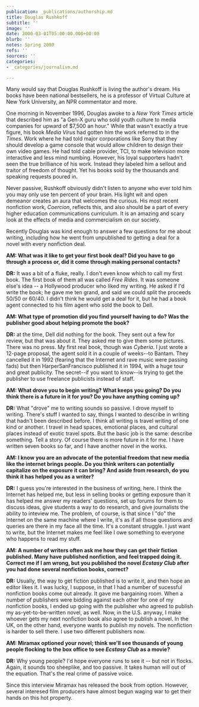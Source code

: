 ```yaml
---
publication: _publications/authorship.md
title: Douglas Rushkoff
subtitle: ''
image: ''
date: 2000-03-01T05:00:00.000+00:00
blurb: ''
notes: Spring 2000
refs: ''
sources: ''
categories:
- _categories/journalism.md

---
```

Many would say that Douglas Rushkoff is living the author's dream. His books have been national bestsellers, he is a professor of Virtual Culture at New York University, an NPR commentator and more.

One morning in November 1996, Douglas awoke to a _New York Times_ article that described him as "a Gen-X guru who sold youth culture to media companies for upward of $7,500 an hour." While that wasn't exactly a true figure, his book _Media Virus_ had gotten him the work referred to in the _Times_. Work where he had told major corporations like Sony that they should develop a game console that would allow children to design their own video games. He had told cable provider, TCI, to make television more interactive and less mind numbing. However, his loyal supporters hadn't seen the true brilliance of his work. Instead they labeled him a sellout and traitor of freedom of thought. Yet his books sold by the thousands and speaking requests poured in.

Never passive, Rushkoff obviously didn't listen to anyone who ever told him you may only use ten percent of your brain. His light wit and open demeanor creates an aura that welcomes the curious. His most recent nonfiction work, _Coercion_, reflects this, and also should be a part of every higher education communications curriculum. It is an amazing and scary look at the effects of media and commercialism on our society.

Recently Douglas was kind enough to answer a few questions for me about writing, including how he went from unpublished to getting a deal for a novel with every nonfiction deal.

**AM: What was it like to get your first book deal? Did you have to go through a process or, did it come through making personal contacts?**

**DR:** It was a bit of a fluke, really. I don't even know which to call my first book. The first book of them all was called _Free Rides_. It was someone else's idea -- a Hollywood producer who liked my writing. He asked if I'd write the book; he gave me ten grand, and said we could split the proceeds 50/50 or 60/40. I didn't think he would get a deal for it, but he had a book agent connected to his film agent who sold the book to Dell.

**AM: What type of promotion did you find yourself having to do? Was the publisher good about helping promote the book?**

**DR:** at the time, Dell did nothing for the book. They sent out a few for review, but that was about it. They asked me to give them some pictures. There was no press. My first real book, though was _Cyberia_. I just wrote a 12-page proposal, the agent sold it in a couple of weeks--to Bantam. They cancelled it in 1992 (fearing that the Internet and rave music were passing fads) but then HarperSanFrancisco published it in 1994, with a huge tour and great publicity. The secret--if you want to know--is trying to get the publisher to use freelance publicists instead of staff.

**AM: What drove you to begin writing? What keeps you going? Do you think there is a future in it for you? Do you have anything coming up?**

**DR:** What "drove" me to writing sounds so passive. I drove myself to writing. There's stuff I wanted to say, things I wanted to describe in writing that hadn't been described before. I think all writing is travel writing of one kind or another. I travel in head spaces, emotional places, and cultural places instead of exotic travel spots. But the basic job is the same: describe something. Tell a story. Of course there is more future in it for me. I have written seven books so far, and I have another novel in the works.

**AM: I know you are an advocate of the potential freedom that new media like the internet brings people. Do you think writers can potentially capitalize on the exposure it can bring? And aside from research, do you think it has helped you as a writer?**

**DR:** I guess you're interested in the business of writing, here. I think the Internet has helped me, but less in selling books or getting exposure than it has helped me answer my readers' questions, set up forums for them to discuss ideas, give students a way to do research, and give journalists the ability to inteview me. The problem, of course, is that since I "do" the Internet on the same machine where I write, it's as if all those questions and queries are there in my face all the time. It's a constant struggle. I just want to write, but the Internet makes me feel like I owe something to everyone who happens to read my stuff.

**AM: A number of writers often ask me how they can get their fiction published. Many have published nonfiction, and feel trapped doing it. Correct me if I am wrong, but you published the novel _Ecstasy Club_ after you had done several nonfiction books, correct?**

**DR:** Usually, the way to get fiction published is to write it, and then hope an editor likes it. I was lucky, I suppose, in that I had a number of sucessful nonfiction books come out already. It gave me bargaining room. When a number of publishers were bidding against each other for one of my nonfiction books, I ended up going with the publisher who agreed to publish my as-yet-to-be-written novel, as well. Now, in the U.S. anyway, I make whoever gets my next nonfiction book also agree to publish a novel. In the UK, on the other hand, everyone wants to publish my novels. The nonfiction is harder to sell there. I use two different publishers now.

**AM: Miramax optioned your novel; think we'll see thousands of young people flocking to the box office to see _Ecstasy Club_ as a movie?**

**DR:** Why young people? I'd hope everyone runs to see it -- but not in flocks. Again, it sounds too sheeplike, and too passive. It takes human will out of the equation. That's the real crime of passive voice.

Since this interview Miramax has released the book from option. However, several interesed film producers have almost begun waging war to get their hands on this hot property.